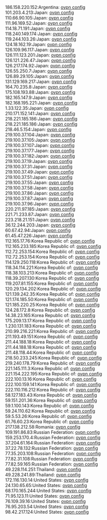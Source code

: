 186.158.220.152:Argentina: [ovpn config](vpn/186_158_220_152.ovpn)  
101.203.4.213:Japan: [ovpn config](vpn/101_203_4_213.ovpn)  
110.66.90.105:Japan: [ovpn config](vpn/110_66_90_105.ovpn)  
111.96.169.52:Japan: [ovpn config](vpn/111_96_169_52.ovpn)  
114.18.71.191:Japan: [ovpn config](vpn/114_18_71_191.ovpn)  
118.240.149.174:Japan: [ovpn config](vpn/118_240_149_174.ovpn)  
119.244.103.26:Japan: [ovpn config](vpn/119_244_103_26.ovpn)  
124.18.162.19:Japan: [ovpn config](vpn/124_18_162_19.ovpn)  
126.109.96.117:Japan: [ovpn config](vpn/126_109_96_117.ovpn)  
126.111.123.201:Japan: [ovpn config](vpn/126_111_123_201.ovpn)  
126.121.226.47:Japan: [ovpn config](vpn/126_121_226_47.ovpn)  
126.217.174.92:Japan: [ovpn config](vpn/126_217_174_92.ovpn)  
126.55.250.7:Japan: [ovpn config](vpn/126_55_250_7.ovpn)  
126.89.29.105:Japan: [ovpn config](vpn/126_89_29_105.ovpn)  
131.129.169.217:Japan: [ovpn config](vpn/131_129_169_217.ovpn)  
164.70.235.8:Japan: [ovpn config](vpn/164_70_235_8.ovpn)  
175.108.193.88:Japan: [ovpn config](vpn/175_108_193_88.ovpn)  
182.165.147.9:Japan: [ovpn config](vpn/182_165_147_9.ovpn)  
182.168.195.221:Japan: [ovpn config](vpn/182_168_195_221.ovpn)  
1.33.122.35:Japan: [ovpn config](vpn/1_33_122_35.ovpn)  
210.171.152.141:Japan: [ovpn config](vpn/210_171_152_141.ovpn)  
218.221.185.186:Japan: [ovpn config](vpn/218_221_185_186.ovpn)  
218.221.185.186:Japan: [ovpn config](vpn/218_221_185_186.ovpn)  
218.46.5.154:Japan: [ovpn config](vpn/218_46_5_154.ovpn)  
219.100.37.104:Japan: [ovpn config](vpn/219_100_37_104.ovpn)  
219.100.37.105:Japan: [ovpn config](vpn/219_100_37_105.ovpn)  
219.100.37.107:Japan: [ovpn config](vpn/219_100_37_107.ovpn)  
219.100.37.177:Japan: [ovpn config](vpn/219_100_37_177.ovpn)  
219.100.37.182:Japan: [ovpn config](vpn/219_100_37_182.ovpn)  
219.100.37.19:Japan: [ovpn config](vpn/219_100_37_19.ovpn)  
219.100.37.31:Japan: [ovpn config](vpn/219_100_37_31.ovpn)  
219.100.37.49:Japan: [ovpn config](vpn/219_100_37_49.ovpn)  
219.100.37.51:Japan: [ovpn config](vpn/219_100_37_51.ovpn)  
219.100.37.55:Japan: [ovpn config](vpn/219_100_37_55.ovpn)  
219.100.37.58:Japan: [ovpn config](vpn/219_100_37_58.ovpn)  
219.100.37.86:Japan: [ovpn config](vpn/219_100_37_86.ovpn)  
219.100.37.87:Japan: [ovpn config](vpn/219_100_37_87.ovpn)  
219.100.37.96:Japan: [ovpn config](vpn/219_100_37_96.ovpn)  
220.211.97.185:Japan: [ovpn config](vpn/220_211_97_185.ovpn)  
221.71.233.87:Japan: [ovpn config](vpn/221_71_233_87.ovpn)  
223.218.21.151:Japan: [ovpn config](vpn/223_218_21_151.ovpn)  
36.12.244.203:Japan: [ovpn config](vpn/36_12_244_203.ovpn)  
60.67.42.94:Japan: [ovpn config](vpn/60_67_42_94.ovpn)  
61.45.47.226:Japan: [ovpn config](vpn/61_45_47_226.ovpn)  
112.165.17.76:Korea Republic of: [ovpn config](vpn/112_165_17_76.ovpn)  
112.165.233.185:Korea Republic of: [ovpn config](vpn/112_165_233_185.ovpn)  
112.72.253.154:Korea Republic of: [ovpn config](vpn/112_72_253_154.ovpn)  
112.72.253.154:Korea Republic of: [ovpn config](vpn/112_72_253_154.ovpn)  
114.129.250.118:Korea Republic of: [ovpn config](vpn/114_129_250_118.ovpn)  
118.34.114.221:Korea Republic of: [ovpn config](vpn/118_34_114_221.ovpn)  
118.38.103.213:Korea Republic of: [ovpn config](vpn/118_38_103_213.ovpn)  
118.39.207.130:Korea Republic of: [ovpn config](vpn/118_39_207_130.ovpn)  
119.207.81.155:Korea Republic of: [ovpn config](vpn/119_207_81_155.ovpn)  
120.29.134.202:Korea Republic of: [ovpn config](vpn/120_29_134_202.ovpn)  
121.139.242.35:Korea Republic of: [ovpn config](vpn/121_139_242_35.ovpn)  
121.174.185.50:Korea Republic of: [ovpn config](vpn/121_174_185_50.ovpn)  
121.185.220.25:Korea Republic of: [ovpn config](vpn/121_185_220_25.ovpn)  
124.28.172.8:Korea Republic of: [ovpn config](vpn/124_28_172_8.ovpn)  
14.38.23.165:Korea Republic of: [ovpn config](vpn/14_38_23_165.ovpn)  
175.209.13.17:Korea Republic of: [ovpn config](vpn/175_209_13_17.ovpn)  
1.230.131.183:Korea Republic of: [ovpn config](vpn/1_230_131_183.ovpn)  
210.99.216.221:Korea Republic of: [ovpn config](vpn/210_99_216_221.ovpn)  
211.193.49.151:Korea Republic of: [ovpn config](vpn/211_193_49_151.ovpn)  
211.44.188.18:Korea Republic of: [ovpn config](vpn/211_44_188_18.ovpn)  
211.44.188.18:Korea Republic of: [ovpn config](vpn/211_44_188_18.ovpn)  
211.48.118.44:Korea Republic of: [ovpn config](vpn/211_48_118_44.ovpn)  
218.50.233.245:Korea Republic of: [ovpn config](vpn/218_50_233_245.ovpn)  
219.240.178.79:Korea Republic of: [ovpn config](vpn/219_240_178_79.ovpn)  
221.145.111.3:Korea Republic of: [ovpn config](vpn/221_145_111_3.ovpn)  
221.154.222.195:Korea Republic of: [ovpn config](vpn/221_154_222_195.ovpn)  
222.100.13.16:Korea Republic of: [ovpn config](vpn/222_100_13_16.ovpn)  
222.100.159.141:Korea Republic of: [ovpn config](vpn/222_100_159_141.ovpn)  
222.110.116.212:Korea Republic of: [ovpn config](vpn/222_110_116_212.ovpn)  
58.127.183.43:Korea Republic of: [ovpn config](vpn/58_127_183_43.ovpn)  
59.151.201.36:Korea Republic of: [ovpn config](vpn/59_151_201_36.ovpn)  
59.1.100.143:Korea Republic of: [ovpn config](vpn/59_1_100_143.ovpn)  
59.24.110.62:Korea Republic of: [ovpn config](vpn/59_24_110_62.ovpn)  
59.5.53.26:Korea Republic of: [ovpn config](vpn/59_5_53_26.ovpn)  
61.76.60.23:Korea Republic of: [ovpn config](vpn/61_76_60_23.ovpn)  
217.138.212.58:Romania: [ovpn config](vpn/217_138_212_58.ovpn)  
109.191.86.83:Russian Federation: [ovpn config](vpn/109_191_86_83.ovpn)  
159.253.170.4:Russian Federation: [ovpn config](vpn/159_253_170_4.ovpn)  
37.204.61.164:Russian Federation: [ovpn config](vpn/37_204_61_164.ovpn)  
37.22.78.132:Russian Federation: [ovpn config](vpn/37_22_78_132.ovpn)  
77.35.203.108:Russian Federation: [ovpn config](vpn/77_35_203_108.ovpn)  
77.82.31.108:Russian Federation: [ovpn config](vpn/77_82_31_108.ovpn)  
77.82.59.165:Russian Federation: [ovpn config](vpn/77_82_59_165.ovpn)  
49.228.114.251:Thailand: [ovpn config](vpn/49_228_114_251.ovpn)  
49.228.241.89:Thailand: [ovpn config](vpn/49_228_241_89.ovpn)  
172.116.130.14:United States: [ovpn config](vpn/172_116_130_14.ovpn)  
24.130.65.65:United States: [ovpn config](vpn/24_130_65_65.ovpn)  
68.170.165.244:United States: [ovpn config](vpn/68_170_165_244.ovpn)  
71.95.123.11:United States: [ovpn config](vpn/71_95_123_11.ovpn)  
76.109.39.16:United States: [ovpn config](vpn/76_109_39_16.ovpn)  
76.95.203.54:United States: [ovpn config](vpn/76_95_203_54.ovpn)  
98.42.217.124:United States: [ovpn config](vpn/98_42_217_124.ovpn)  
